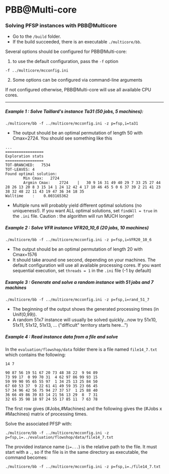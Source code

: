 # PBB@Multi-core

### Solving PFSP instances with PBB@Multicore

- Go to the `/build` folder.
- If the build succeeded, there is an executable `./multicore/bb`.

Several options should be configured for PBB@Multi-core:

1) to use the default configuration, pass the `-f` option
```
-f ../multicore/mcconfig.ini    
```
2) Some options can be configured via command-line arguments




If not configured otherwise, PBB@Multi-core will use all available CPU cores.

_________________________________________

##### Example 1 : Solve Taillard's instance Ta31 (50 jobs, 5 machines):

`./multicore/bb -f ../multicore/mcconfig.ini -z p=fsp,i=ta31`

- The output should be an optimal permutation of length 50 with Cmax=2724. You should see something like this
```
...
=================
Exploration stats
=================
TOT-BRANCHED:	7534
TOT-LEAVES:	4
Found optimal solution:
        Min Cmax:	2724
        Argmin Cmax:	2724	|	30 9 16 31 49 40 29 7 33 25 27 44 28 26 13 20 8 3 15 14 1 24 12 42 4 17 10 46 45 5 0 6 37 39 2 21 41 23 38 32 48 22 11 43 19 47 36 34 18 35
Walltime	:	 0.003165362
```
- Multiple runs will probably yield different optimal solutions (no uniqueness!). If you want ALL optimal solutions, set `findAll = true` in the `.ini` file. Caution : the algorithm will run MUCH longer!

##### Example 2 : Solve VFR instance VFR20_10_6 (20 jobs, 10 machines)

`./multicore/bb -f ../multicore/mcconfig.ini -z p=fsp,i=VFR20_10_6`

- The output should be an optimal permutation of length 20 with Cmax=1576
- It should take around one second, depending on your machines. The default configuration will use all available processing cores. If you want sequential execution, set `threads = 1` in the `.ini` file (-1 by default)

##### Example 3 : Generate and solve a random instance with 51 jobs and 7 machines

`./multicore/bb -f ../multicore/mcconfig.ini -z p=fsp,i=rand_51_7`

- The beginning of the output shows the generated processing times (in Unif(0,99)).
- A random 51x7 instance will usually be solved quickly...now try 51x10, 51x11, 51x12, 51x13, ... ("difficult" territory starts here...")


##### Example 4 : Read instance data from a file and solve

In the `evaluation/flowshop/data` folder there is a file named `file14_7.txt` which contains the following:

```
14 7

90 87 56 19 51 67 20 73 48 38 22  9 94 89
73 99 17  0 99 70 31  4 62 97 86 99 93 15
59 99 90 95 65 55 97  1 34 25 13 25 84 50
67 60 53 37  9 22 61 41 49 59 35 23 66 45
57 34 96 42 56 75 94 27 37 57  1 25 88 40
36 66 49 86 39 83 14 21 56 13 29  8  7 31
32 65 35 98 18 97 24 55 17 85 11  7 63 78
```

The first row gives (#Jobs,#Machines) and the following gives the (#Jobs x #Machines) matrix of processing times.

Solve the associated PFSP with:

`./multicore/bb -f ../multicore/mcconfig.ini -z p=fsp,i=../evaluation/flowshop/data/file14_7.txt`

The provided instance name (`i=...`) is the relative path to the file. It must start with a `.`, so if the file is in the same directory as executable, the command becomes:

`./multicore/bb -f ../multicore/mcconfig.ini -z p=fsp,i=./file14_7.txt`
